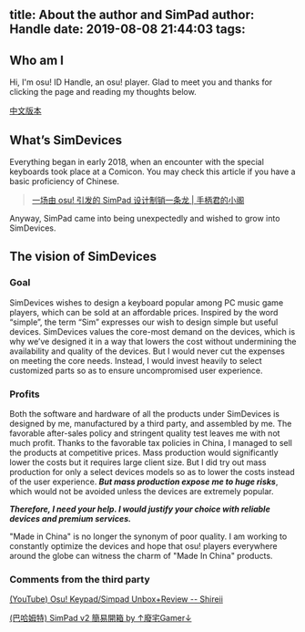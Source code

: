 title: About the author and SimPad
author: Handle
date: 2019-08-08 21:44:03
tags:
---
## Who am I

Hi, I'm osu! ID Handle, an osu! player. Glad to meet you and thanks for clicking the page and reading my thoughts below.

[中文版本](//sim.bysb.net/2019/08/04/%E5%85%B3%E4%BA%8E%E4%BD%9C%E8%80%85%EF%BC%8C%E4%BB%A5%E5%8F%8A-SimPad/)

<!-- more -->

## What’s SimDevices

Everything began in early 2018, when an encounter with the special keyboards took place at a Comicon. You may check this article if you have a basic proficiency of Chinese.

> [一场由 osu! 引发的 SimPad 设计制销一条龙 | 手柄君的小阁](https://www.bysb.net/3663.html)

Anyway, SimPad came into being unexpectedly and wished to grow into SimDevices.

## The vision of SimDevices

### Goal

SimDevices wishes to design a keyboard popular among PC music game players, which can be sold at an affordable prices. Inspired by the word “simple”, the term “Sim” expresses our wish to design simple but useful devices. SimDevices values the core-most demand on the devices, which is why we’ve designed it in a way that lowers the cost without undermining the availability and quality of the devices. But I would never cut the expenses on meeting the core needs. Instead, I would invest heavily to select customized parts so as to ensure uncompromised user experience.

### Profits

Both the software and hardware of all the products under SimDevices is designed by me, manufactured by a third party, and assembled by me. The favorable after-sales policy and stringent quality test leaves me with not much profit. Thanks to the favorable tax policies in China, I managed to sell the products at competitive prices. Mass production would significantly lower the costs but it requires large client size. But I did try out mass production for only a select devices models so as to lower the costs instead of the user experience. ***But mass production expose me to huge risks***, which would not be avoided unless the devices are extremely popular.

***Therefore, I need your help. I would justify your choice with reliable devices and premium services.***

"Made in China" is no longer the synonym of poor quality. I am working to constantly optimize the devices and hope that osu! players everywhere around the globe can witness the charm of "Made In China" products.

### Comments from the third party

[(YouTube) Osu! Keypad/Simpad Unbox+Review -- 
Shireii](https://www.youtube.com/watch?v=76mOndjSM_o)

[(巴哈姆特) SimPad v2 簡易開箱 by ↑廢宅Gamer↓](https://home.gamer.com.tw/creationDetail.php?sn=4368198)